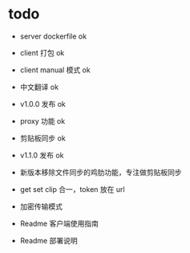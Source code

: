 # todo

- server dockerfile ok
- client 打包 ok
- client manual 模式 ok
- 中文翻译 ok
- v1.0.0 发布 ok
- proxy 功能 ok
- 剪贴板同步 ok
- v1.1.0 发布 ok
- 新版本移除文件同步的鸡肋功能，专注做剪贴板同步
- get set clip 合一，token 放在 url
- 加密传输模式



- Readme 客户端使用指南
- Readme 部署说明





